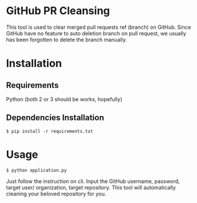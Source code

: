 # GitHub PR Cleansing
This tool is used to clear merged pull requests ref (branch) on GitHub. Since GitHub have no feature to auto deletion branch on pull request, we usually has been forgotten to delete the branch manually.

# Installation

## Requirements

Python (both 2 or 3 should be works, hopefully)

## Dependencies Installation

```
$ pip install -r requirements.txt
```

# Usage

```
$ python application.py
```

Just follow the instruction on cli. Input the GitHub username, password, target user/ organization, target repository. This tool will automatically cleaning your beloved repository for you.
